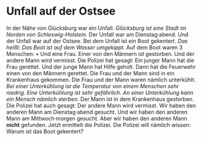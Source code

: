 # Unfall auf der Ostsee

In der Nähe von Glücksburg war ein Unfall. 
*Glücksburg ist eine Stadt im Norden von Schleswig-Holstein.* Der Unfall war am Dienstag·abend. Und der Unfall war auf der Ostsee. Bei dem Unfall ist ein Boot gekentert. *Das heißt:* 
*Das Boot ist auf dem Wasser umgekippt.* Auf dem Boot waren 3 Menschen: • Und eine Frau. Einer von den Männern ist gestorben. Und der andere Mann wird vermisst. 
Die Polizei hat gesagt: Ein junger Mann hat die Frau gerettet. Und der junge Mann hat Hilfe geholt. Dann hat die Feuerwehr einen von den Männern gerettet. Die Frau und der Mann sind in ein Krankenhaus gekommen. Die Frau und der Mann waren nämlich unterkühlt. 
*Bei einer Unterkühlung ist die Temperatur von einem Menschen sehr niedrig.* 
*Eine Unterkühlung ist sehr gefährlich.* 
*An einer Unterkühlung kann ein Mensch nämlich sterben.* Der Mann ist in dem Krankenhaus gestorben. Die Polizei hat auch gesagt: Der andere Mann wird vermisst. Wir haben den anderen Mann am Dienstag·abend gesucht. Und wir haben den anderen Mann am Mittwoch·morgen gesucht. Aber wir haben den anderen Mann **nicht** gefunden. 
Jetzt ermittelt die Polizei. Die Polizei will nämlich wissen: Warum ist das Boot gekentert? 
